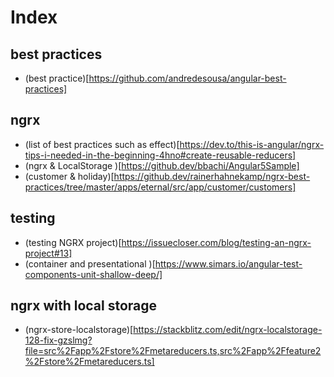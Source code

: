 # Index

## best practices 
- (best practice)[https://github.com/andredesousa/angular-best-practices]

## ngrx
- (list of best practices such as effect)[https://dev.to/this-is-angular/ngrx-tips-i-needed-in-the-beginning-4hno#create-reusable-reducers]
- (ngrx & LocalStorage )[https://github.dev/bbachi/Angular5Sample]
- (customer & holiday)[https://github.dev/rainerhahnekamp/ngrx-best-practices/tree/master/apps/eternal/src/app/customer/customers]

## testing
- (testing NGRX project)[https://issuecloser.com/blog/testing-an-ngrx-project#13]
- (container and presentational )[https://www.simars.io/angular-test-components-unit-shallow-deep/]

## ngrx with local storage
- (ngrx-store-localstorage)[https://stackblitz.com/edit/ngrx-localstorage-128-fix-gzslmg?file=src%2Fapp%2Fstore%2Fmetareducers.ts,src%2Fapp%2Ffeature2%2Fstore%2Fmetareducers.ts]